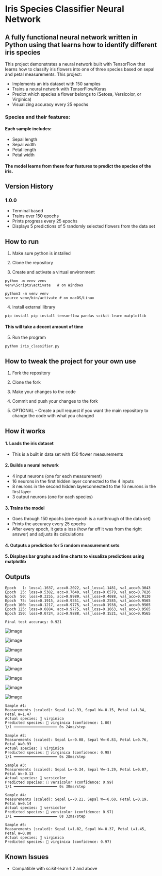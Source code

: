 # Iris Species Classifier Neural Network
## A fully functional neural network written in Python using that learns how to identify different iris species
This project demonstrates a neural network built with TensorFlow that learns how to classify iris flowers into one of three species based on sepal and petal measurements. This project:
- Implements an iris dataset with 150 samples
- Trains a neural network with TensorFlow/Keras
- Predict which species a flower belongs to (Setosa, Versicolor, or Virginica)
- Visualizing accuracy every 25 epochs
### Species and their features:
####  Each sample includes:
- Sepal length
- Sepal width
- Petal length
- Petal width
#### The model learns from these four features to predict the species of the iris.

## Version History
### 1.0.0
- Terminal based
- Trains over 150 epochs
- Prints progress every 25 epochs
- Displays 5 predictions of 5 randomly selected flowers from the data set

## How to run 
1. Make sure python is installed

2. Clone the repository

3. Create and activate a virtual environment
```
python -m venv venv
venv\Scripts\activate   # on Windows
```
```
python3 -m venv venv
source venv/bin/activate # on macOS/Linux
```

4. Install external library
```
pip install pip install tensorflow pandas scikit-learn matplotlib
```
#### This will take a decent amount of time 

5. Run the program
```
python iris_classifier.py
```

## How to tweak the project for your own use 
1. Fork the repository
   
2. Clone the fork
   
3. Make your changes to the code
   
4. Commit and push your changes to the fork
   
5. OPTIONAL - Create a pull request if you want the main repository to change the code with what you changed

## How it works 
#### 1. Loads the iris dataset
  - This is a built in data set with 150 flower measurements

#### 2. Builds a neural network 
  - 4 input neurons (one for each measurement)
  - 16 neurons in the first hidden layer connected to the 4 inputs
  - 8 neurons in the second hidden layerconnected to the 16 neurons in the first layer
  - 3 output neurons (one for each species)

#### 3. Trains the model 
  - Goes through 150 epochs (one epoch is a runthrough of the data set)
  - Prints the accuracy every 25 epochs 
  - After every epoch, it gets a loss (how far off it was from the right answer) and adjusts its calculations

#### 4. Outputs a prediction for 5 random measurement sets

#### 5. Displays bar graphs and line charts to visualize predictions using matplotlib

## Outputs
```
Epoch   1: loss=1.1637, acc=0.2022, val_loss=1.1481, val_acc=0.3043
Epoch  25: loss=0.5382, acc=0.7640, val_loss=0.6579, val_acc=0.7826
Epoch  50: loss=0.3255, acc=0.8989, val_loss=0.4088, val_acc=0.9130
Epoch  75: loss=0.1915, acc=0.9551, val_loss=0.2585, val_acc=0.9565
Epoch 100: loss=0.1217, acc=0.9775, val_loss=0.1938, val_acc=0.9565
Epoch 125: loss=0.0884, acc=0.9775, val_loss=0.1663, val_acc=0.9565
Epoch 150: loss=0.0724, acc=0.9888, val_loss=0.1521, val_acc=0.9565

Final test accuracy: 0.921
```
![image](https://github.com/user-attachments/assets/74a1af7b-01ac-436b-a9d4-6e472d4a4881)

![image](https://github.com/user-attachments/assets/25030ba7-70a8-4830-9352-60844936ed01)

![image](https://github.com/user-attachments/assets/d75d4314-49ab-4ccb-b3ac-3509fc158400)

![image](https://github.com/user-attachments/assets/5d40cbcf-a278-4cef-b305-5f496e296c10)

![image](https://github.com/user-attachments/assets/d852a8ca-0b7c-4286-87ab-6095dd00df9a)

![image](https://github.com/user-attachments/assets/d31b3eba-d9c5-4f20-9ccc-5acae5ff3284)

![image](https://github.com/user-attachments/assets/3e2d7744-cc56-4520-84a4-9217ae7399ef)

![image](https://github.com/user-attachments/assets/92f72053-e374-48d9-84c9-a9d39d3e95a1)

```
Sample #1:
Measurements (scaled): Sepal L=2.33, Sepal W=-0.15, Petal L=1.34, Petal W=1.47
Actual species: 🌺 virginica
Predicted species: 🌺 virginica (confidence: 1.00)
1/1 ━━━━━━━━━━━━━━━━━━━━ 0s 24ms/step

Sample #2:
Measurements (scaled): Sepal L=-0.08, Sepal W=-0.83, Petal L=0.76, Petal W=0.93
Actual species: 🌺 virginica
Predicted species: 🌺 virginica (confidence: 0.98)
1/1 ━━━━━━━━━━━━━━━━━━━━ 0s 28ms/step

Sample #3:
Measurements (scaled): Sepal L=-0.34, Sepal W=-1.29, Petal L=0.07, Petal W=-0.13
Actual species: 🌷 versicolor
Predicted species: 🌷 versicolor (confidence: 0.99)
1/1 ━━━━━━━━━━━━━━━━━━━━ 0s 30ms/step

Sample #4:
Measurements (scaled): Sepal L=-0.21, Sepal W=-0.60, Petal L=0.19, Petal W=0.14
Actual species: 🌷 versicolor
Predicted species: 🌷 versicolor (confidence: 0.97)
1/1 ━━━━━━━━━━━━━━━━━━━━ 0s 32ms/step

Sample #5:
Measurements (scaled): Sepal L=1.82, Sepal W=-0.37, Petal L=1.45, Petal W=0.80
Actual species: 🌺 virginica
Predicted species: 🌺 virginica (confidence: 0.97)
```

## Known Issues 
- Compatible with scikit-learn 1.2 and above







